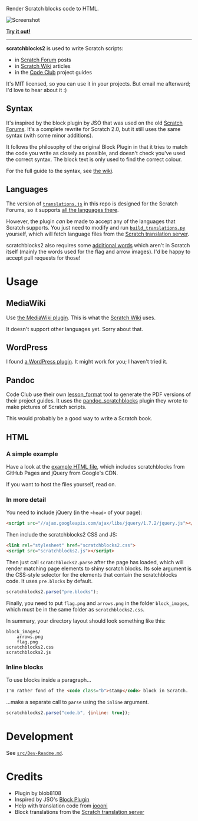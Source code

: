 Render Scratch blocks code to HTML.

![Screenshot](http://scratchblocks.github.io/screenshot.png)

**[Try it out!](http://scratchblocks.github.io/)**

---

**scratchblocks2** is used to write Scratch scripts:

- in [Scratch Forum](http://scratch.mit.edu/discuss/topic/14772/) posts
- in [Scratch Wiki](http://wiki.scratch.mit.edu/wiki/Block_Plugin) articles 
- in the [Code Club](https://www.codeclub.org.uk) project guides

It's MIT licensed, so you can use it in your projects. But email me afterward; I'd love to hear about it :)

## Syntax

It's inspired by the block plugin by JSO that was used on
the old [Scratch Forums](http://scratch.mit.edu/discuss/). It's a complete
rewrite for Scratch 2.0, but it still uses the same syntax (with some minor
additions).

It follows the philosophy of the original Block Plugin in that it tries to match
the code you write as closely as possible, and doesn't check you've used the
correct syntax. The block text is only used to find the correct colour.

For the full guide to the syntax, see [the
wiki](http://wiki.scratch.mit.edu/wiki/Block_Plugin/Syntax).

## Languages

The version of [`translations.js`](https://github.com/blob8108/scratchblocks2/blob/master/src/translations.js) in this repo is designed for the Scratch Forums, so it supports [all the languages there](http://scratch.mit.edu/discuss/#category_head_6).

However, the plugin _can_ be made to accept any of the languages that Scratch supports. You just need to modify and run [`build_translations.py`](https://github.com/blob8108/scratchblocks2/blob/master/src/build_translations.py) yourself, which will fetch language files from the [Scratch translation server](http://translate.scratch.mit.edu).

scratchblocks2 also requires some [additional words](https://github.com/blob8108/scratchblocks2/blob/master/src/extra_strings.py) which aren't in Scratch itself (mainly the words used for the flag and arrow images). I'd be happy to accept pull requests for those!

# Usage

## MediaWiki

Use [the MediaWiki plugin](https://github.com/blob8108/mw-ScratchBlocks2). This is what the [Scratch Wiki](http://wiki.scratch.mit.edu/wiki/Block_Plugin) uses.

It doesn't support other languages yet. Sorry about that.

## WordPress

I found [a WordPress plugin](https://github.com/tkc49/scratchblocks-for-wp). It might work for you; I haven't tried it.

## Pandoc

Code Club use their own [lesson_format](https://github.com/CodeClub/lesson_format) tool to generate the PDF versions of their project guides. It uses the [pandoc_scratchblocks](https://github.com/CodeClub/pandoc_scratchblocks) plugin they wrote to make pictures of Scratch scripts.

This would probably be a good way to write a Scratch book.

## HTML

### A simple example

Have a look at the [example HTML
file](http://github.com/blob8108/scratchblocks2/blob/master/example.html),
which includes scratchblocks from GitHub Pages and jQuery from Google's CDN.

If you want to host the files yourself, read on.

### In more detail

You need to include jQuery (in the `<head>` of your page):

```html
<script src="//ajax.googleapis.com/ajax/libs/jquery/1.7.2/jquery.js"></script>
```

Then include the scratchblocks2 CSS and JS:

```html
<link rel="stylesheet" href="scratchblocks2.css">
<script src="scratchblocks2.js"></script>
```

Then just call `scratchblocks2.parse` after the page has loaded, which will
render matching page elements to shiny scratch blocks. Its sole argument is the
CSS-style selector for the elements that contain the scratchblocks code. It
uses `pre.blocks` by default.

```js
scratchblocks2.parse("pre.blocks");
```

Finally, you need to put `flag.png` and `arrows.png` in the folder
`block_images`, which must be in the same folder as `scratchblocks2.css`.

In summary, your directory layout should look something like this:

    block_images/
        arrows.png
        flag.png
    scratchblocks2.css
    scratchblocks2.js

### Inline blocks

To use blocks inside a paragraph...

```html
I'm rather fond of the <code class="b">stamp</code> block in Scratch.
```

...make a separate call to `parse` using the `inline` argument.

```js
scratchblocks2.parse("code.b", {inline: true});
```


# Development

See [`src/Dev-Readme.md`](https://github.com/blob8108/scratchblocks2/blob/master/src/Dev-Readme.md).


# Credits

* Plugin by blob8108
* Inspired by JSO's [Block Plugin](http://wiki.scratch.mit.edu/wiki/Block_Plugin_\(1.4\))
* Help with translation code from [joooni](http://scratch.mit.edu/users/joooni/)
* Block translations from the [Scratch translation server](http://translate.scratch.mit.edu/)
